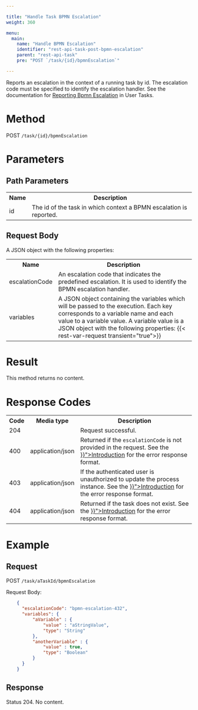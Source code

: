 ```yaml
---

title: "Handle Task BPMN Escalation"
weight: 360

menu:
  main:
    name: "Handle BPMN Escalation"
    identifier: "rest-api-task-post-bpmn-escalation"
    parent: "rest-api-task"
    pre: "POST `/task/{id}/bpmnEscalation`"

---
```


Reports an escalation in the context of a running task by id. The escalation code must be specified to identify the escalation handler. See the documentation for [Reporting Bpmn Escalation](../../reference/bpmn20/tasks/user-task.md#reporting-bpmn-escalation) in User Tasks.

# Method

POST `/task/{id}/bpmnEscalation`


# Parameters

## Path Parameters

<table class="table table-striped">
  <tr>
    <th>Name</th>
    <th>Description</th>
  </tr>
  <tr>
    <td>id</td>
    <td>The id of the task in which context a BPMN escalation is reported.</td>
  </tr>
</table>

## Request Body

A JSON object with the following properties:

<table class="table table-striped">
  <tr>
    <th>Name</th>
    <th>Description</th>
  </tr>
  <tr>
    <td>escalationCode</td>
    <td>An escalation code that indicates the predefined escalation. It is used to identify the BPMN escalation handler.</td>
  </tr>
  <tr>
    <td>variables</td>
    <td>A JSON object containing the variables which will be passed to the execution. Each key corresponds to a variable name and each value to a variable value. A variable value is a JSON object with the following properties:
    {{< rest-var-request transient="true">}}
  </tr>
</table>


# Result

This method returns no content.


# Response Codes

<table class="table table-striped">
  <tr>
    <th>Code</th>
    <th>Media type</th>
    <th>Description</th>
  </tr>
  <tr>
    <td>204</td>
    <td></td>
    <td>Request successful.</td>
  </tr>
  <tr>
    <td>400</td>
    <td>application/json</td>
    <td>Returned if the <code>escalationCode</code> is not provided in the request. See the <a href="../../reference/rest/overview/_index.md#error-handling" >}}">Introduction</a> for the error response format.</td>
  </tr>
  <tr>
    <td>403</td>
    <td>application/json</td>
    <td>If the authenticated user is unauthorized to update the process instance. See the <a href="../../reference/rest/overview/_index.md#escalation-handling" >}}">Introduction</a> for the error response format.</td>
  </tr>
  <tr>
    <td>404</td>
    <td>application/json</td>
    <td>Returned if the task does not exist. See the <a href="../../reference/rest/overview/_index.md#error-handling" >}}">Introduction</a> for the error response format.</td>
  </tr>
</table>

# Example

## Request

POST `/task/aTaskId/bpmnEscalation`

Request Body:
```json
    {
      "escalationCode": "bpmn-escalation-432",
      "variables": {
          "aVariable" : {
              "value" : "aStringValue",
              "type": "String"
          },
          "anotherVariable" : {
              "value" : true,
              "type": "Boolean"
          }
      }
    }
```
## Response

Status 204. No content.
